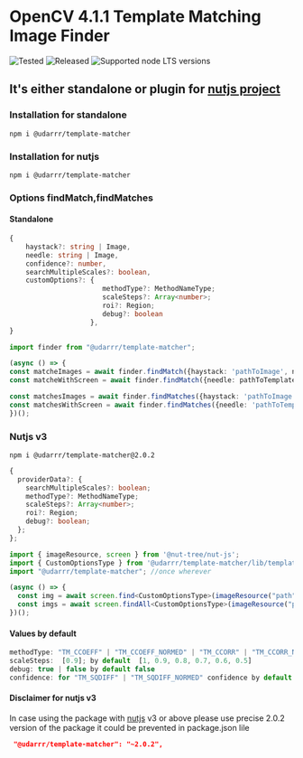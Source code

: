 # OpenCV 4.1.1 Template Matching Image Finder

![Tested](https://github.com/udarrr/TemplateMatcher/workflows/Tests/badge.svg)
![Released](https://github.com/udarrr/TemplateMatcher/workflows/Create%20tagged%20release/badge.svg)
![Supported node LTS versions](https://img.shields.io/badge/node@arch64-12%2C%2013%2C%2014%2C%2015%2C%2016%2C%2017%2C%2018%2C%2019-green)

## It's either standalone or plugin for [nutjs project](https://www.npmjs.com/package/@nut-tree/nut-js)

### Installation for standalone

```nodejs
npm i @udarrr/template-matcher
```

### Installation for nutjs

```nodejs
npm i @udarrr/template-matcher
```

### Options findMatch,findMatches

#### Standalone

```typescript
{
    haystack?: string | Image,
    needle: string | Image,
    confidence?: number,
    searchMultipleScales?: boolean,
    customOptions?: {
                       methodType?: MethodNameType; 
                       scaleSteps?: Array<number>; 
                       roi?: Region; 
                       debug?: boolean
                    },
}
```

```typescript
import finder from "@udarrr/template-matcher";

(async () => {
const matcheImages = await finder.findMatch({haystack: 'pathToImage', needle: 'pathToTemplate'});
const matcheWithScreen = await finder.findMatch({needle: pathToTemplate});

const matchesImages = await finder.findMatches({haystack: 'pathToImage', needle: 'pathToTemplate'});
const matchesWithScreen = await finder.findMatches({needle: 'pathToTemplate'});
})();


```

### Nutjs v3

```nodejs
npm i @udarrr/template-matcher@2.0.2
```

```typescript
{
  providerData?: {
    searchMultipleScales?: boolean;
    methodType?: MethodNameType;
    scaleSteps?: Array<number>;
    roi?: Region;
    debug?: boolean;
  };
};
```

```typescript
import { imageResource, screen } from '@nut-tree/nut-js';
import { CustomOptionsType } from '@udarrr/template-matcher/lib/template-matching-finder.class';
import "@udarrr/template-matcher"; //once wherever

(async () => {
  const img = await screen.find<CustomOptionsType>(imageResource("path"),{ providerData: {...}});
  const imgs = await screen.findAll<CustomOptionsType>(imageResource("path"),{ providerData: {...}});
})();

```

#### Values by default

```typescript
methodType: "TM_CCOEFF" | "TM_CCOEFF_NORMED" | "TM_CCORR" | "TM_CCORR_NORMED" | "TM_SQDIFF" | "TM_SQDIFF_NORMED" by default "TM_CCOEFF_NORMED"
scaleSteps:  [0.9]; by default  [1, 0.9, 0.8, 0.7, 0.6, 0.5]
debug: true | false by default false
confidence: for "TM_SQDIFF" | "TM_SQDIFF_NORMED" confidence by default 0.98 for "TM_CCOEFF" | "TM_CCOEFF_NORMED" | "TM_CCORR" | "TM_CCORR_NORMED" by default 0.8
```

#### Disclaimer for nutjs v3

In case using the package with [nutjs](https://github.com/nut-tree/nut.js/blob/develop/lib/optionalsearchparameters.class.ts) v3 or above please use precise 2.0.2 version of the package it could be prevented in package.json lile

```json
 "@udarrr/template-matcher": "~2.0.2",
```
